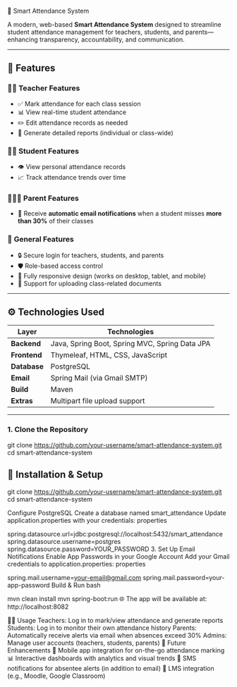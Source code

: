 📝 Smart Attendance System

A modern, web-based **Smart Attendance System** designed to streamline student attendance management for teachers, students, and parents—enhancing transparency, accountability, and communication.

---

## 🌟 Features

### 👩‍🏫 **Teacher Features**
- ✅ Mark attendance for each class session  
- 📊 View real-time student attendance  
- ✏️ Edit attendance records as needed  
- 📑 Generate detailed reports (individual or class-wide)

### 👨‍🎓 **Student Features**
- 👁️ View personal attendance records  
- 📈 Track attendance trends over time

### 👨‍👩‍👧 **Parent Features**
- 📧 Receive **automatic email notifications** when a student misses **more than 30%** of their classes

### 🔐 **General Features**
- 🔒 Secure login for teachers, students, and parents  
- 🛡️ Role-based access control  
- 📱 Fully responsive design (works on desktop, tablet, and mobile)  
- 📎 Support for uploading class-related documents

---

## ⚙️ Technologies Used

| Layer       | Technologies                                      |
|-------------|---------------------------------------------------|
| **Backend** | Java, Spring Boot, Spring MVC, Spring Data JPA   |
| **Frontend**| Thymeleaf, HTML, CSS, JavaScript                 |
| **Database**| PostgreSQL                                       |
| **Email**   | Spring Mail (via Gmail SMTP)                     |
| **Build**   | Maven                                            |
| **Extras**  | Multipart file upload support                     |

---

### 1. Clone the Repository

git clone https://github.com/your-username/smart-attendance-system.git
cd smart-attendance-system

## 🚀 Installation & Setup

git clone https://github.com/your-username/smart-attendance-system.git
cd smart-attendance-system

 Configure PostgreSQL
Create a database named smart_attendance
Update application.properties with your credentials:
properties

spring.datasource.url=jdbc:postgresql://localhost:5432/smart_attendance
spring.datasource.username=postgres
spring.datasource.password=YOUR_PASSWORD
3. Set Up Email Notifications
Enable App Passwords in your Google Account
Add your Gmail credentials to application.properties:
properties

spring.mail.username=your-email@gmail.com
spring.mail.password=your-app-password
Build & Run
bash

mvn clean install
mvn spring-boot:run
🌐 The app will be available at: http://localhost:8082 

🧑‍💼 Usage
Teachers: Log in to mark/view attendance and generate reports
Students: Log in to monitor their own attendance history
Parents: Automatically receive alerts via email when absences exceed 30%
Admins: Manage user accounts (teachers, students, parents)
🚧 Future Enhancements
📲 Mobile app integration for on-the-go attendance marking
📊 Interactive dashboards with analytics and visual trends
💬 SMS notifications for absentee alerts (in addition to email)
🔗 LMS integration (e.g., Moodle, Google Classroom)
   



